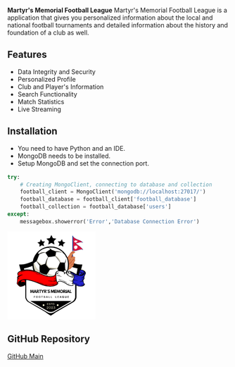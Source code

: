 **Martyr's Memorial Football League**
Martyr's Memorial Football League is a application 
that gives you personalized information about the local and national football 
tournaments and detailed information about the history and foundation of a club as well.

## Features
- Data Integrity and Security
- Personalized Profile
- Club and Player's Information
- Search Functionality
- Match Statistics
- Live Streaming

## Installation
- You need to have Python and an IDE.
- MongoDB needs to be installed.
- Setup MongoDB and set the connection port.

```Python
try:
    # Creating MongoClient, connecting to database and collection
    football_client = MongoClient('mongodb://localhost:27017/')
    football_database = football_client['football_database']
    football_collection = football_database['users']
except:
    messagebox.showerror('Error','Database Connection Error')
```

![Application Logo Theme](Images/logonp1.png)

## GitHub Repository
[GitHub Main](https://github.com/saugatshahi)
